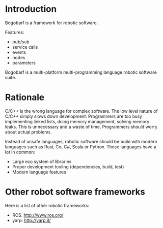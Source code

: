 

# Introduction

Bogobarf is a framework for robotic software.

Features:
- pub/sub
- service calls
- events
- nodes
- parameters

Bogobarf is a multi-platform multi-programming language robotic software suite.

# Rationale

C/C++ is the wrong language for complex software. The low level nature of C/C++ simply slows down development. Programmers
are too busy implementing linked lists, doing memory management, solving memory leaks. This is unnecessary and a waste of time.
Programmers should worry about actual problems.

Instead of unsafe languages, robotic software should be build with modern languages such as Rust, Go, C#, Scala or Python.
Those languages have a lot in common:

- Large eco system of libraries
- Proper development tooling (dependencies, build, test)
- Modern language features

# Other robot software frameworks

Here is a list of other robotic frameworks:

- ROS: http://www.ros.org/
- yarp: http://yarp.it/
